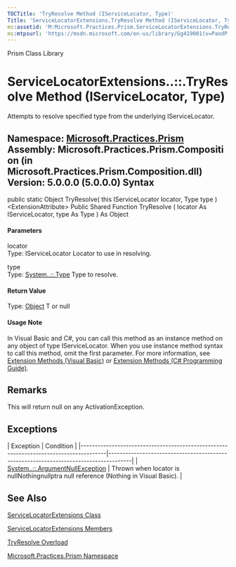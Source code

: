 ```yaml
---
TOCTitle: 'TryResolve Method (IServiceLocator, Type)'
Title: 'ServiceLocatorExtensions.TryResolve Method (IServiceLocator, Type) (Microsoft.Practices.Prism)'
ms:assetid: 'M:Microsoft.Practices.Prism.ServiceLocatorExtensions.TryResolve(Microsoft.Practices.ServiceLocation.IServiceLocator,System.Type)'
ms:mtpsurl: 'https://msdn.microsoft.com/en-us/library/Gg419001(v=PandP.50)'
---
```


Prism Class Library

ServiceLocatorExtensions..::.TryResolve Method (IServiceLocator, Type)
======================================================================

Attempts to resolve specified type from the underlying IServiceLocator.

**Namespace:** [Microsoft.Practices.Prism](https://msdn.microsoft.com/n:microsoft.practices.prism)
**Assembly:** Microsoft.Practices.Prism.Composition (in Microsoft.Practices.Prism.Composition.dll) Version: 5.0.0.0 (5.0.0.0)
Syntax
------

<span id="syntaxToggle"></span>public static Object TryResolve( this IServiceLocator locator, Type type )&lt;ExtensionAttribute&gt; Public Shared Function TryResolve ( locator As IServiceLocator, type As Type ) As Object
#### Parameters

locator  
Type: IServiceLocator
Locator to use in resolving.

type  
Type: [System..::.Type](http://msdn2.microsoft.com/en-us/library/42892f65)
Type to resolve.

#### Return Value

Type: [Object](http://msdn2.microsoft.com/en-us/library/e5kfa45b)
T or null
#### Usage Note

In Visual Basic and C\#, you can call this method as an instance method on any object of type IServiceLocator. When you use instance method syntax to call this method, omit the first parameter. For more information, see [Extension Methods (Visual Basic)](http://msdn.microsoft.com/en-us/library/bb384936.aspx) or [Extension Methods (C\# Programming Guide)](http://msdn.microsoft.com/en-us/library/bb383977.aspx).

Remarks
-------

<span id="remarksToggle"></span> This will return null on any ActivationException.

Exceptions
----------

<span id="exceptionsToggle"></span>
| Exception                                                                             | Condition                                                                            |
|---------------------------------------------------------------------------------------|--------------------------------------------------------------------------------------|
| [System..::.ArgumentNullException](http://msdn2.microsoft.com/en-us/library/27426hcy) | Thrown when locator is nullNothingnullptra null reference (Nothing in Visual Basic). |

See Also
--------

<span id="seeAlsoToggle"></span>
[ServiceLocatorExtensions Class](https://msdn.microsoft.com/t:microsoft.practices.prism.servicelocatorextensions)

[ServiceLocatorExtensions Members](https://msdn.microsoft.com/allmembers.t:microsoft.practices.prism.servicelocatorextensions)

[TryResolve Overload](https://msdn.microsoft.com/overload:microsoft.practices.prism.servicelocatorextensions.tryresolve)

[Microsoft.Practices.Prism Namespace](https://msdn.microsoft.com/n:microsoft.practices.prism)
